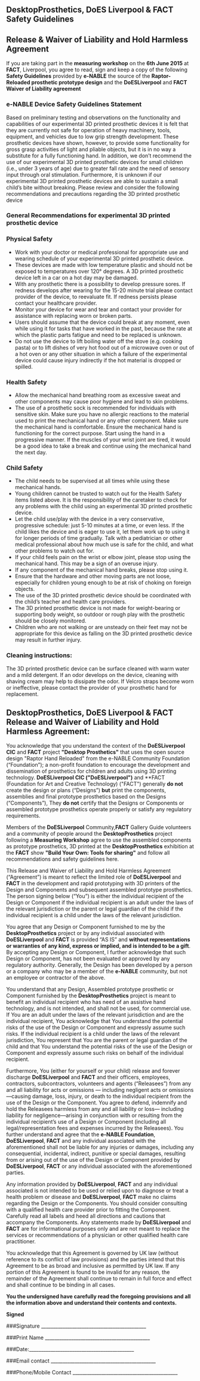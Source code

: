 ## DesktopProsthetics, DoES Liverpool & FACT Safety Guidelines 
## Release & Waiver of Liability and Hold Harmless Agreement

If you are taking part in the **measuring workshop** on the **6th June 2015** at **FACT**, Liverpool, you agree to read, sign and keep a copy of the following **Safety Guidelines** provided by **e-NABLE** the source of the **Raptor-Reloaded prosthetic prototype design** and the **DoESLiverpool** and **FACT Waiver of Liability agreement** 

### e-NABLE Device Safety Guidelines Statement

Based on preliminary testing and observations on the functionality and capabilities of our experimental 3D printed prosthetic devices it is felt that they are currently not safe for operation of heavy machinery, tools, equipment, and vehicles due to low grip strength development. These prosthetic devices have shown, however, to provide some functionality for gross grasp activities of light and pliable objects, but it is in no way a substitute for a fully functioning hand. In addition, we don’t recommend the use of our experimental 3D printed prosthetic devices for small children (i.e., under 3 years of age) due to greater fall rate and the need of sensory input through oral stimulation. Furthermore, it is unknown if our experimental 3D printed prosthetic devices are able to sustain a small child’s bite without breaking. Please review and consider the following recommendations and precautions regarding the 3D printed prosthetic device

### General Recommendations for experimental 3D printed prosthetic device

### Physical Safety

 * Work with your doctor or medical professional for appropriate use and wearing schedule of your experimental 3D printed prosthetic device.
 * These devices are made with low temperature plastic and should not be exposed to temperatures over 120° degrees.  A 3D printed prosthetic device left in a car on a hot day may be damaged.
 * With any prosthetic there is a possibility to develop pressure sores. If redness develops after wearing for the 15-20 minute trial please contact provider of the device, to reevaluate fit. If redness persists please contact your healthcare provider.
 * Monitor your device for wear and tear and contact your provider for assistance with replacing worn or broken parts.
 * Users should assume that the device could break at any moment, even while using it for tasks that have worked in the past, because the rate at which the plastic parts fatigue and need to be replaced is unknown.
 * Do not use the device to lift boiling water off the stove (e.g. cooking pasta) or to lift dishes of very hot food out of a microwave oven or out of a hot oven or any other situation in which a failure of the experimental device could cause injury indirectly if the hot material is dropped or spilled.

### Health Safety

 * Allow the mechanical hand breathing room as excessive sweat and other components may cause poor hygiene and lead to skin problems.
 * The use of a prosthetic sock is recommended for individuals with sensitive skin.
    Make sure you have no allergic reactions to the material used to print the mechanical hand or any other component.
    Make sure the mechanical hand is comfortable.
    Ensure the mechanical hand is functioning for the correct purpose.
    Start using the hand in a progressive manner. If the muscles of your wrist joint are tired, it would be a good idea to take a break and continue using the mechanical hand the next day.

### Child Safety

 * The child needs to be supervised at all times while using these mechanical hands.
 * Young children cannot be trusted to watch out for the Health Safety items listed above.  It is the responsibility of the caretaker to check for any problems with the child using an experimental 3D printed prosthetic device.
 * Let the child use/play with the device in a very conservative, progressive schedule:  just 5-10 minutes at a time, or even less.  If the child likes the device and is eager to use it, let them work up to using it for longer periods of time gradually.  Talk with a pediatrician or other medical professional about how much use is safe for the child, and what other problems to watch out for.
 * If your child feels pain on the wrist or elbow joint, please stop using the mechanical hand. This may be a sign of an overuse injury.
 * If any component of the mechanical hand breaks, please stop using it.
 * Ensure that the hardware and other moving parts are not loose, especially for children young enough to be at risk of choking on foreign objects.
 * The use of the 3D printed prosthetic device should be coordinated with the child’s teacher and health care providers.
 * The 3D printed prosthetic device is not made for weight-bearing or supporting body weight, so outdoor or rough play with the prosthetic should be closely monitored.
 * Children who are not walking or are unsteady on their feet may not be appropriate for this device as falling on the 3D printed prosthetic device may result in further injury.

### Cleaning instructions:

The 3D printed prosthetic device can be surface cleaned with warm water and a mild detergent.  If an odor develops on the device, cleaning with shaving cream may help to dissipate the odor.  If Velcro straps become worn or ineffective, please contact the provider of your prosthetic hand for replacement.

## DesktopProsthetics, DoES Liverpool & FACT Release and Waiver of Liability and Hold Harmless Agreement:

You acknowledge that you understand the context of the **DoESLiverpool CIC** and **FACT** project **"Desktop Prosthetics"** that uses the open source design "Raptor Hand Reloaded" from the e-NABLE Community Foundation (“Foundation”); a non-profit foundation to encourage the development and dissemination of prosthetics for children and adults using 3D printing technology. 
**DoESLiverpool CIC ("DoESLiverpool")** and **FACT (Foundation for Art and Creative Technology) ("FACT") generally **do not** create the design or plans (“Designs”) **but**  print the components, assemblies and final prototype prosthetics based on the Designs (“Components”), They **do not** certify that the Designs or Components or assembled prototype prosthetics operate properly or satisfy any regulatory requirements.

Members of the **DoESLiverpool** Community,**FACT** Gallery Guide volunteers and a community of people around the **DesktopProsthetics** project following a **Measuring Workshop** agree to use the assembled components as prototype prosthetics, 3D printed at the **DesktopProsthetics** exhibition at the **FACT** show **"Build Your Own: Tools for sharing"** and follow all recommendations and safety guidelines here. 

This Release and Waiver of Liability and Hold Harmless Agreement (“Agreement”) is meant to reflect the limited role of **DoESLiverpool** and **FACT** in the development and rapid prototyping with 3D printers of the Design and Components and subsequent assembled prototype prosthetics. The person signing below (“You”) is either the individual recipient of the Design or Component if the individual recipient is an adult under the laws of the relevant jurisdiction or the parent or legal guardian of the child if the individual recipient is a child under the laws of the relevant jurisdiction.

You agree that any Design or Component furnished to me by the **DesktopProsthetics** project or by any individual associated with **DoESLiverpool** and **FACT** is provided “AS IS” and **without representations or warranties of any kind, express or implied, and is intended to be a gift**.  By accepting any Design or Component, I further acknowledge that such Design or Component, has not been evaluated or approved by any regulatory authority.  Generally, the Design has been developed by a person or a company who may be a member of the **e-NABLE** community, but not an employee or contractor of the above. 

You understand that any Design, Assembled prototype prosthetic or Component furnished by the **DesktopProsthetics** project is meant to benefit an individual recipient who has need of an assistive hand technology, and is not intended, and shall not be used, for commercial use.  If You are an adult under the laws of the relevant jurisdiction and are the individual recipient, You acknowledge that You understand the potential risks of the use of the Design or Component and expressly assume such risks. 
If the individual recipient is a child under the laws of the relevant jurisdiction, You represent that You are the parent or legal guardian of the child and that You understand the potential risks of the use of the Design or Component and expressly assume such risks on behalf of the individual recipient.

Furthermore, You (either for yourself or your child)  release and forever discharge **DoESLiverpool** and **FACT** and their  officers, employees, contractors, subcontractors, volunteers and agents (“Releasees”) from any and all liability for acts or omissions — including negligent acts or omissions—causing damage, loss, injury, or death to the individual recipient from the use of the Design or the Component. You agree to defend, indemnify and hold the Releasees harmless from any and all liability or loss— including liability for negligence—arising in conjunction with or resulting from the individual recipient’s use of a Design or Component (including all legal/representation fees and expenses incurred by the Releasees).
You further understand and agree that the **e-NABLE Foundation**, **DoESLiverpool**, **FACT** and any individual associated with the aforementioned shall not be liable for any injuries or damages, including any consequential, incidental, indirect, punitive or special damages, resulting from or arising out of the use of the Design or Component provided by **DoESLiverpool**, **FACT** or any individual associated with the aforementioned parties.

Any information provided by **DoESLiverpool**, **FACT** and any individual associated is not intended to be used or relied upon to diagnose or treat a health problem or disease and **DoESLiverpool**, **FACT** make no claims regarding the Design or the Components.  You should consider consulting with a qualified health care provider prior to fitting the Component.  Carefully read all labels and heed all directions and cautions that accompany the Components.  Any statements made by **DoESLiverpool** and **FACT** are for informational purposes only and are not meant to replace the services or recommendations of a physician or other qualified health care practitioner.

You acknowledge that this Agreement is governed by UK law (without reference to its conflict of law provisions) and the parties intend that this Agreement to be as broad and inclusive as permitted by UK law. If any portion of this Agreement is found to be invalid for any reason, the remainder of the Agreement shall continue to remain in full force and effect and shall continue to be binding in all cases.

**You the undersigned have carefully read the foregoing provisions and all the information above and understand their contents and contexts.**

**Signed**



###Signature  ____________________________________________  


###Print Name  ____________________________________________ 


###Date:____________________________________________


###Email contact ____________________________________________ 


###Phone/Mobile Contact ____________________________________________
